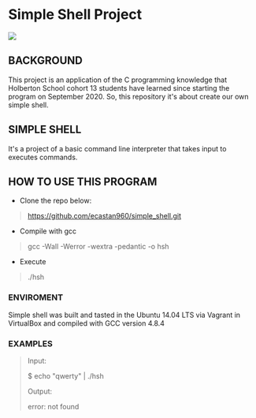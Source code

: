 # Simple Shell Project

![](https://uspto.report/TM/88044926/mark)

## BACKGROUND

This project is an application of the C programming knowledge that Holberton School cohort 13 students have learned since starting the program on September 2020. So, this repository it's about create our own simple shell.

## SIMPLE SHELL

It's a project of a basic command line interpreter that takes input to executes commands.

## HOW TO USE THIS PROGRAM

- Clone the repo below:

> https://github.com/ecastan960/simple_shell.git

- Compile with gcc

> gcc -Wall -Werror -wextra -pedantic -o hsh

- Execute

> ./hsh

### ENVIROMENT

Simple shell was built and tasted in the Ubuntu 14.04 LTS via Vagrant in VirtualBox and compiled with GCC version 4.8.4

### EXAMPLES

> Input:
>
> $ echo "qwerty" | ./hsh
> 
> Output:
>
> error: not found








